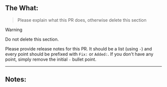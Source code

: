 ## The What:

> Please explain what this PR does, otherwise delete this section



> [!WARNING]
> Do not delete this section.
> 
> Please provide release notes for this PR. It should be a list (using `-`) and every point should be prefixed with `Fix:` or `Added:`.
> If you don't have any point, simply remove the initial `-` bullet point.

---

Notes:
-  

